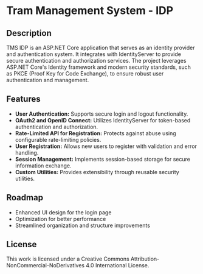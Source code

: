 # Tram Management System - IDP

## Description

TMS IDP is an ASP.NET Core application that serves as an identity provider and authentication system. It integrates with IdentityServer to provide secure authentication and authorization services. The project leverages ASP.NET Core's Identity framework and modern security standards, such as PKCE (Proof Key for Code Exchange), to ensure robust user authentication and management.

## Features

- **User Authentication:** Supports secure login and logout functionality.
- **OAuth2 and OpenID Connect:** Utilizes IdentityServer for token-based authentication and authorization.
- **Rate-Limited API for Registration:** Protects against abuse using configurable rate-limiting policies.
- **User Registration:** Allows new users to register with validation and error handling.
- **Session Management:** Implements session-based storage for secure information exchange.
- **Custom Utilities:** Provides extensibility through reusable security utilities.

## Roadmap
- Enhanced UI design for the login page
- Optimization for better performance
- Streamlined organization and structure improvements

## License

This work is licensed under a Creative Commons Attribution-NonCommercial-NoDerivatives 4.0 International License.